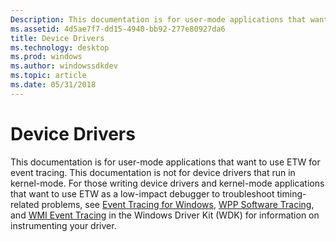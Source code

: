 ```yaml
---
Description: This documentation is for user-mode applications that want to use ETW for event tracing.
ms.assetid: 4d5ae7f7-dd15-4940-bb92-277e80927da6
title: Device Drivers
ms.technology: desktop
ms.prod: windows
ms.author: windowssdkdev
ms.topic: article
ms.date: 05/31/2018
---
```


# Device Drivers

This documentation is for user-mode applications that want to use ETW for event tracing. This documentation is not for device drivers that run in kernel-mode. For those writing device drivers and kernel-mode applications that want to use ETW as a low-impact debugger to troubleshoot timing-related problems, see [Event Tracing for Windows](http://go.microsoft.com/fwlink/p/?linkid=94371), [WPP Software Tracing](http://go.microsoft.com/fwlink/p/?linkid=94372), and [WMI Event Tracing](http://go.microsoft.com/fwlink/p/?linkid=94373) in the Windows Driver Kit (WDK) for information on instrumenting your driver.

 

 



